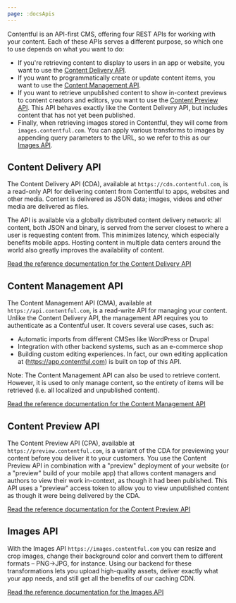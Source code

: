 ```yaml
---
page: :docsApis
---
```


Contentful is an API-first CMS, offering four REST APIs for working with your content. Each of these APIs serves a different purpose, so which one to use depends on what you want to do:

- If you're retrieving content to display to users in an app or website, you want to use the [Content Delivery API][cda-section].
- If you want to programmatically create or update content items, you want to use the [Content Management API][cma-section].
- If you want to retrieve unpublished content to show in-context previews to content creators and editors, you want to use the [Content Preview API][cpa-section]. This API behaves exactly like the Content Delivery API, but includes content that has not yet been published.
- Finally, when retrieving images stored in Contentful, they will come from `images.contentful.com`. You can apply various transforms to images by appending query parameters to the URL, so we refer to this as our [Images API][images-section].

## Content Delivery API

The Content Delivery API (CDA), available at `https://cdn.contentful.com`, is a read-only API for delivering content from Contentful to apps, websites and other media. Content is delivered as JSON data; images, videos and other media are delivered as files.

The API is available via a globally distributed content delivery network: all content, both JSON and binary, is served from the server closest to where a user is requesting content from. This minimizes latency, which especially benefits mobile apps. Hosting content in multiple data centers around the world also greatly improves the availability of content.

[Read the reference documentation for the Content Delivery API][1]

## Content Management API

The Content Management API (CMA), available at `https://api.contentful.com`, is a read-write API for managing your content. Unlike the Content Delivery API, the management API requires you to authenticate as a Contentful user. It covers several use cases, such as:

 - Automatic imports from different CMSes like WordPress or Drupal
 - Integration with other backend systems, such as an e-commerce shop
 - Building custom editing experiences. In fact, our own editing application at (https://app.contentful.com) is built on top of this API.

Note: The Content Management API can also be used to retrieve content. However, it is used to only manage content, so the entirety of items will be retrieved (i.e. all localized and unpublished content).

[Read the reference documentation for the Content Management API][2]

## Content Preview API

The Content Preview API (CPA), available at `https://preview.contentful.com`, is a variant of the CDA for previewing your content before you deliver it to your customers. You use the Content Preview API in combination with a "preview" deployment of your website (or a "preview" build of your mobile app) that allows content managers and authors to view their work in-context, as though it had been published. This API uses a "preview" access token to allow you to view unpublished content as though it were being delivered by the CDA.

[Read the reference documentation for the Content Preview API][3]

## Images API

With the Images API `https://images.contentful.com` you can resize and crop images, change their background color and convert them to different formats – PNG→JPG, for instance. Using our backend for these transformations lets you upload high-quality assets, deliver exactly what your app needs, and still get all the benefits of our caching CDN.

[Read the reference documentation for the Images API][4]

[cda-section]: #content-delivery-api
[cma-section]: #content-management-api
[cpa-section]: #content-preview-api
[images-section]: #images-api
[1]: /developers/docs/references/content-delivery-api/
[2]: /developers/docs/references/content-management-api/
[3]: /developers/docs/references/content-preview-api/
[4]: /developers/docs/references/images-api/
